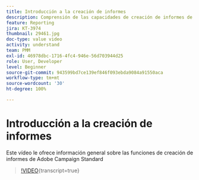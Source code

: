 ```yaml
---
title: Introducción a la creación de informes
description: Comprensión de las capacidades de creación de informes de Adobe Campaign Standard
feature: Reporting
jira: KT-3974
thumbnail: 29461.jpg
doc-type: value video
activity: understand
team: PMM
exl-id: 46978dbc-1716-4fc4-946e-56d703944d25
role: User, Developer
level: Beginner
source-git-commit: 943599bd7ce139ef846f093ebda9084a91550aca
workflow-type: tm+mt
source-wordcount: '30'
ht-degree: 100%

---
```


# Introducción a la creación de informes

Este vídeo le ofrece información general sobre las funciones de creación de informes de Adobe Campaign Standard

>[!VIDEO](https://video.tv.adobe.com/v/29461?learn=on){transcript=true}
